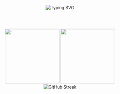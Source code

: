 <div align="center">

<img src="https://readme-typing-svg.herokuapp.com?font=Inter&weight=500&size=24&duration=2500&pause=1000&color=FFFFFF&background=0D1117FF&center=true&vCenter=true&width=500&lines=Web+Developer;PHP+%26+Laravel+Enthusiast;React+%26+TypeScript+Explorer;Crafting+Digital+Experiences" alt="Typing SVG" />

<br/><br/>

<img height="180em" src="https://github-readme-stats.vercel.app/api?username=xtduong&show_icons=true&theme=dark&hide_border=true&bg_color=0D1117&title_color=00D9FF&icon_color=00D9FF&text_color=FFFFFF"/>
<img height="180em" src="https://github-readme-stats.vercel.app/api/top-langs/?username=xtduong&layout=compact&theme=dark&hide_border=true&bg_color=0D1117&title_color=00D9FF&text_color=FFFFFF"/>

<br/>

<img src="https://github-readme-streak-stats.herokuapp.com/?user=xtduong&theme=dark&hide_border=true&background=0D1117&stroke=0D1117&fire=00D9FF&sideLabels=00D9FF&currStreakLabel=00D9FF&ring=00D9FF" alt="GitHub Streak"/>

</div>

